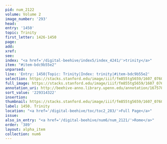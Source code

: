 ```yaml
---
pid: num_2122
volume: Volume 2
image_number: '293'
head:
entry: '1450'
topic: Trinity
first_letter: 1426-1450
page:
add:
xref:
see:
index: "<a href='/digital-beehive/index5/index_4241/'>trinity</a>"
item: "#item-bdc9b55e2"
unparsed:
line: 'Entry: 1450|Topic: Trinity|Index: trinity|#item-bdc9b55e2'
selection: https://stacks.stanford.edu/image/iiif/fm855tg5659/1607_0760/384,4322,2905,557/full/0/default.jpg
full_image: https://stacks.stanford.edu/image/iiif/fm855tg5659/1607_0760/full/full/0/default.jpg
annotation_uri: http://beehive-anno.library.upenn.edu/annotation/1675786211989
sort_value: '229314322'
insertion:
thumbnail: https://stacks.stanford.edu/image/iiif/fm855tg5659/1607_0760/384,4322,600,180/250,/0/default.jpg
label: 1450. Trinity
location: "<a href='/digital-beehive/toc/toc2_283/'>Full Page</a>"
issue:
also_in_entry: "<a href='/digital-beehive/num6/num_2121/'>Rome</a>"
order: '389'
layout: alpha_item
collection: num6
---
```

